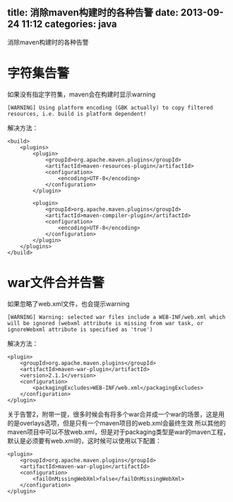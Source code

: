title: 消除maven构建时的各种告警
date: 2013-09-24 11:12
categories: java 
---
消除maven构建时的各种告警
<!--more-->

# 字符集告警

如果没有指定字符集，maven会在构建时显示warning

```
[WARNING] Using platform encoding (GBK actually) to copy filtered resources, i.e. build is platform dependent! 
```

解决方法：
```
<build>
	<plugins>
		<plugin>
			<groupId>org.apache.maven.plugins</groupId>
			<artifactId>maven-resources-plugin</artifactId>
			<configuration>
				<encoding>UTF-8</encoding>
			</configuration>
		</plugin>

		<plugin>
			<groupId>org.apache.maven.plugins</groupId>
			<artifactId>maven-compiler-plugin</artifactId>
			<configuration>
				<encoding>UTF-8</encoding>
			</configuration>
		</plugin>
	</plugins>
</build>
```

# war文件合并告警

如果忽略了web.xml文件，也会提示warning

```
[WARNING] Warning: selected war files include a WEB-INF/web.xml which will be ignored (webxml attribute is missing from war task, or ignoreWebxml attribute is specified as 'true')
```
 
解决方法：
```
<plugin>
	<groupId>org.apache.maven.plugins</groupId>
	<artifactId>maven-war-plugin</artifactId>
	<version>2.1.1</version>
	<configuration>
		<packagingExcludes>WEB-INF/web.xml</packagingExcludes>  
	</configuration>
</plugin>
```

关于告警2，附带一提，很多时候会有将多个war合并成一个war的场景，这是用的是overlays选项，但是只有一个maven项目的web.xml会最终生效 所以其他的maven项目中可以不放web.xml，但是对于packaging类型是war的maven工程，默认是必须要有web.xml的，这时候可以使用以下配置：
```
<plugin>
	<groupId>org.apache.maven.plugins</groupId>
	<artifactId>maven-war-plugin</artifactId>
	<configuration>
		<failOnMissingWebXml>false</failOnMissingWebXml>
	</configuration>
</plugin>
```